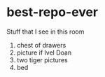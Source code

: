 # best-repo-ever
Stuff that I see in this room
1. chest of drawers
2. picture if Ivel Doan
3. two tiger pictures
4. bed